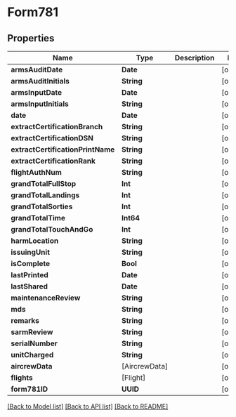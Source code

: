 # Form781

## Properties
Name | Type | Description | Notes
------------ | ------------- | ------------- | -------------
**armsAuditDate** | **Date** |  | [optional] 
**armsAuditInitials** | **String** |  | [optional] 
**armsInputDate** | **Date** |  | [optional] 
**armsInputInitials** | **String** |  | [optional] 
**date** | **Date** |  | [optional] 
**extractCertificationBranch** | **String** |  | [optional] 
**extractCertificationDSN** | **String** |  | [optional] 
**extractCertificationPrintName** | **String** |  | [optional] 
**extractCertificationRank** | **String** |  | [optional] 
**flightAuthNum** | **String** |  | [optional] 
**grandTotalFullStop** | **Int** |  | [optional] 
**grandTotalLandings** | **Int** |  | [optional] 
**grandTotalSorties** | **Int** |  | [optional] 
**grandTotalTime** | **Int64** |  | [optional] 
**grandTotalTouchAndGo** | **Int** |  | [optional] 
**harmLocation** | **String** |  | [optional] 
**issuingUnit** | **String** |  | [optional] 
**isComplete** | **Bool** |  | [optional] 
**lastPrinted** | **Date** |  | [optional] 
**lastShared** | **Date** |  | [optional] 
**maintenanceReview** | **String** |  | [optional] 
**mds** | **String** |  | [optional] 
**remarks** | **String** |  | [optional] 
**sarmReview** | **String** |  | [optional] 
**serialNumber** | **String** |  | [optional] 
**unitCharged** | **String** |  | [optional] 
**aircrewData** | [AircrewData] |  | [optional] 
**flights** | [Flight] |  | [optional] 
**form781ID** | **UUID** |  | [optional] 

[[Back to Model list]](../README.md#documentation-for-models) [[Back to API list]](../README.md#documentation-for-api-endpoints) [[Back to README]](../README.md)


